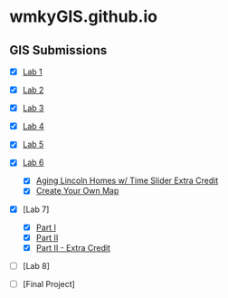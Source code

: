 # wmkyGIS.github.io
## GIS Submissions

- [x] [Lab 1](https://github.com/wmkyGIS/wmkyGIS.github.io/blob/main/Lab%201.html)
- [x] [Lab 2](https://github.com/wmkyGIS/wmkyGIS.github.io/tree/main/lab2) 
- [x] [Lab 3](https://github.com/wmkyGIS/wmkyGIS.github.io/blob/main/Lab%203/Output%20Directory/index.html)
- [x] [Lab 4](https://github.com/wmkyGIS/wmkyGIS.github.io/tree/main/lab4)
- [x] [Lab 5](https://github.com/wmkyGIS.github.io/lab5/index.html)
- [x] [Lab 6](https://github.com/wmkyGIS.github.io/lab6/)
    - [x]  [Aging Lincoln Homes w/ Time Slider Extra Credit](https://github.com/wmkyGIS.github.io/lab6/6_2index.html)
    - [x]  [Create Your Own Map](https://github.com/wmkygis.github.io/lab6/CYOmap_index.html)
- [x] [Lab 7] 
    - [x] [Part I](https://github.com/wmkyGIS.github.io/lab7/index.html)
    - [x] [Part II](https://github.com/wmkyGIS.github.io/lab7/index2.html)
    - [x] [Part II - Extra Credit](https://github.com/wmkyGIS.github.io/lab7/index2.2.html)
- [ ] [Lab 8]
- [ ] [Final Project]

